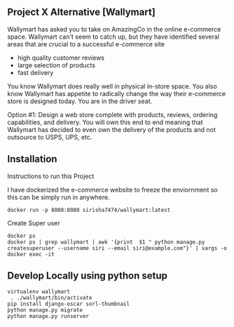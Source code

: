 ## Project X Alternative [Wallymart]

Wallymart has asked you to take on AmazingCo in the online e-commerce space. Wallymart can't seem to catch up, but they have identified several areas that are crucial to a successful e-commerce site
- high quality customer reviews
- large selection of products
- fast delivery

You know Wallymart does really well in physical in-store space. You also know Wallymart has appetite to radically change the way their e-commerce store is designed today.
You are in the driver seat.

Option #1: Design a web store complete with products, reviews, ordering capabilities, and delivery. You will own this end to end meaning that Wallymart has decided to even own the delivery of the products and not outsource to USPS, UPS, etc.



## Installation


Instructions to run this Project

I have dockerized the e-commerce website to freeze the enviornment so this can be simply run in anywhere.


```
docker run -p 8080:8080 sirisha7474/wallymart:latest
```


Create Super user

```
docker ps
docker ps | grep wallymart | awk '{print  $1 " python manage.py createsuperuser --username siri --email siri@example.com"}' | xargs -o docker exec -it  
```

## Develop Locally using python setup

```
virtualenv wallymart
 . ./wallymart/bin/activate
pip install django-oscar sorl-thumbnail
python manage.py migrate
python manage.py runserver
```
